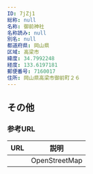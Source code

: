 ```yaml
---
ID: 7jZj1
総称: null
名称: 御前神社
名称読み: null
別名: null
都道府県: 岡山県
区域: 高梁市
緯度: 34.7992248
経度: 133.6197181
郵便番号: 7160017
住所: 岡山県高梁市御前町２６
---
```


## その他

### 参考URL

| URL | 説明          |
| --- | ------------- |
|     | OpenStreetMap |

